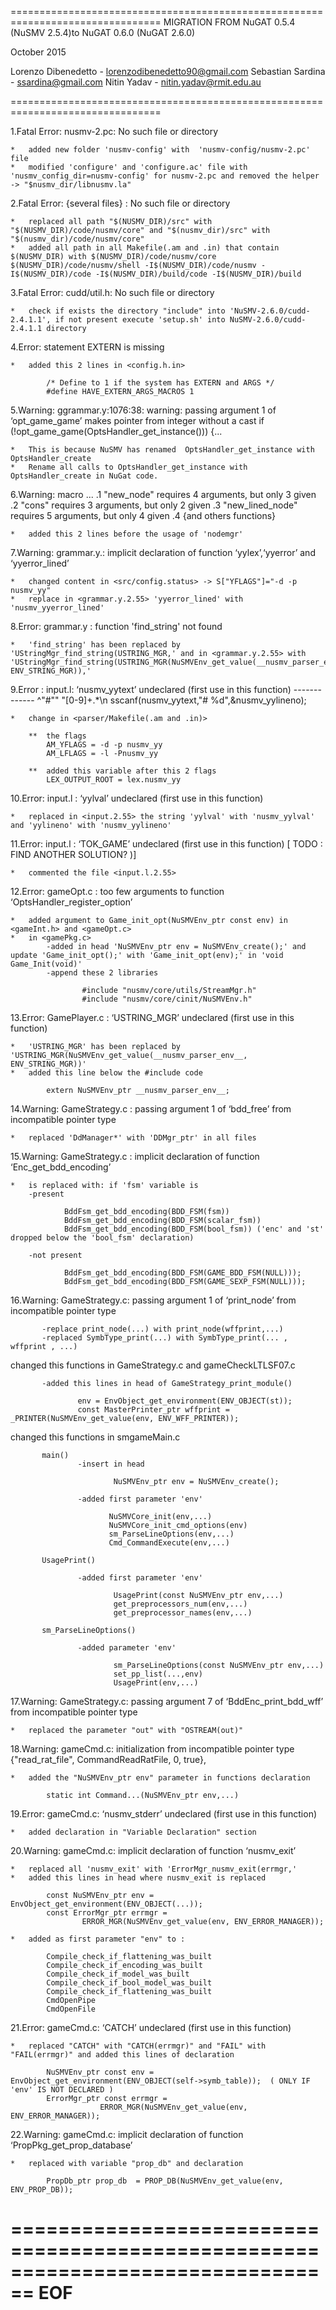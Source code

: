 ================================================================================
MIGRATION FROM NuGAT 0.5.4 (NuSMV 2.5.4)to NuGAT 0.6.0 (NuGAT 2.6.0)

October 2015

Lorenzo Dibenedetto - lorenzodibenedetto90@gmail.com
Sebastian Sardina - ssardina@gmail.com 
Nitin Yadav - nitin.yadav@rmit.edu.au

================================================================================

1.Fatal Error: nusmv-2.pc: No such file or directory

    *   added new folder 'nusmv-config' with  'nusmv-config/nusmv-2.pc' file
    *   modified 'configure' and 'configure.ac' file with 'nusmv_config_dir=nusmv-config' for nusmv-2.pc and removed the helper -> "$nusmv_dir/libnusmv.la"

2.Fatal Error: {several files} : No such file or directory 

    *   replaced all path "$(NUSMV_DIR)/src" with "$(NUSMV_DIR)/code/nusmv/core" and "$(nusmv_dir)/src" with "$(nusmv_dir)/code/nusmv/core"
    *   added all path in all Makefile(.am and .in) that contain $(NUSMV_DIR) with $(NUSMV_DIR)/code/nusmv/core $(NUSMV_DIR)/code/nusmv/shell -I$(NUSMV_DIR)/code/nusmv -I$(NUSMV_DIR)/code -I$(NUSMV_DIR)/build/code -I$(NUSMV_DIR)/build

3.Fatal Error: cudd/util.h: No such file or directory

    *   check if exists the directory "include" into 'NuSMV-2.6.0/cudd-2.4.1.1', if not present execute 'setup.sh' into NuSMV-2.6.0/cudd-2.4.1.1 directory

4.Error: statement EXTERN is missing 
    
    *   added this 2 lines in <config.h.in>
    
            /* Define to 1 if the system has EXTERN and ARGS */
            #define HAVE_EXTERN_ARGS_MACROS 1

5.Warning: ggrammar.y:1076:38: warning: passing argument 1 of ‘opt_game_game’ makes pointer from integer without a cast
                        if (!opt_game_game(OptsHandler_get_instance())) {...

    *   This is because NuSMV has renamed  OptsHandler_get_instance with OptsHandler_create
    *   Rename all calls to OptsHandler_get_instance with OptsHandler_create in NuGat code.

6.Warning: macro ... 
    .1 "new_node" requires 4 arguments, but only 3 given
    .2 "cons" requires 3 arguments, but only 2 given
    .3 "new_lined_node" requires 5 arguments, but only 4 given
    .4 {and others functions} 
    
    *   added this 2 lines before the usage of 'nodemgr'

7.Warning: grammar.y.: implicit declaration of function ‘yylex’,‘yyerror’ and ‘yyerror_lined’

    *   changed content in <src/config.status> -> S["YFLAGS"]="-d -p nusmv_yy"
    *   replace in <grammar.y.2.55> 'yyerror_lined' with 'nusmv_yyerror_lined'
        
8.Error: grammar.y : function 'find_string' not found

    *   'find_string' has been replaced by 'UStringMgr_find_string(USTRING_MGR,' and in <grammar.y.2.55> with 'UStringMgr_find_string(USTRING_MGR(NuSMVEnv_get_value(__nusmv_parser_env__, ENV_STRING_MGR)),'
    
9.Error : input.l: ‘nusmv_yytext’ undeclared (first use in this function) ------------- ^"#"" "[0-9]+.*\n       sscanf(nusmv_yytext,"# %d",&nusmv_yylineno); 

    *   change in <parser/Makefile(.am and .in)>
    
        **  the flags
            AM_YFLAGS = -d -p nusmv_yy
            AM_LFLAGS = -l -Pnusmv_yy
            
        **  added this variable after this 2 flags
            LEX_OUTPUT_ROOT = lex.nusmv_yy
       
10.Error: input.l : ‘yylval’ undeclared (first use in this function)

    *   replaced in <input.2.55> the string 'yylval' with 'nusmv_yylval' and 'yylineno' with 'nusmv_yylineno'

11.Error: input.l : ‘TOK_GAME’ undeclared (first use in this function) [ TODO : FIND ANOTHER SOLUTION? )]

    *   commented the file <input.l.2.55>   

12.Error: gameOpt.c : too few arguments to function ‘OptsHandler_register_option’

    *   added argument to Game_init_opt(NuSMVEnv_ptr const env) in <gameInt.h> and <gameOpt.c> 
    *   in <gamePkg.c>
            -added in head 'NuSMVEnv_ptr env = NuSMVEnv_create();' and update 'Game_init_opt();' with 'Game_init_opt(env);' in 'void Game_Init(void)'
            -append these 2 libraries
            
                    #include "nusmv/core/utils/StreamMgr.h"
                    #include "nusmv/core/cinit/NuSMVEnv.h"
                   
13.Error: GamePlayer.c : ‘USTRING_MGR’ undeclared (first use in this function)

    *   'USTRING_MGR' has been replaced by 'USTRING_MGR(NuSMVEnv_get_value(__nusmv_parser_env__, ENV_STRING_MGR))'
    *   added this line below the #include code
            
            extern NuSMVEnv_ptr __nusmv_parser_env__;
    
14.Warning: GameStrategy.c : passing argument 1 of ‘bdd_free’ from incompatible pointer type

    *   replaced 'DdManager*' with 'DDMgr_ptr' in all files

15.Warning: GameStrategy.c : implicit declaration of function ‘Enc_get_bdd_encoding’

    *   is replaced with: if 'fsm' variable is 
        -present 
        
                BddFsm_get_bdd_encoding(BDD_FSM(fsm))
                BddFsm_get_bdd_encoding(BDD_FSM(scalar_fsm)) 
                BddFsm_get_bdd_encoding(BDD_FSM(bool_fsm)) ('enc' and 'st' dropped below the 'bool_fsm' declaration)
                
        -not present
                
                BddFsm_get_bdd_encoding(BDD_FSM(GAME_BDD_FSM(NULL)));
                BddFsm_get_bdd_encoding(BDD_FSM(GAME_SEXP_FSM(NULL)));
                
16.Warning: GameStrategy.c: passing argument 1 of ‘print_node’ from incompatible pointer type
   
           -replace print_node(...) with print_node(wffprint,...)
           -replaced SymbType_print(...) with SymbType_print(... , wffprint , ...)
           
   changed this functions in GameStrategy.c and gameCheckLTLSF07.c
              
           -added this lines in head of GameStrategy_print_module() 
                   
                   env = EnvObject_get_environment(ENV_OBJECT(st));
                   const MasterPrinter_ptr wffprint = _PRINTER(NuSMVEnv_get_value(env, ENV_WFF_PRINTER));
   
   
   changed this functions in smgameMain.c
   
           main()
                   -insert in head
                           
                           NuSMVEnv_ptr env = NuSMVEnv_create();
                       
                   -added first parameter 'env'
   
                          NuSMVCore_init(env,...)
                          NuSMVCore_init_cmd_options(env)
                          sm_ParseLineOptions(env,...)
                          Cmd_CommandExecute(env,...)
          
           UsagePrint()
   
                   -added first parameter 'env'
                   
                           UsagePrint(const NuSMVEnv_ptr env,...)
                           get_preprocessors_num(env,...)
                           get_preprocessor_names(env,...)
                           
           sm_ParseLineOptions()
           
                   -added parameter 'env'
                           
                           sm_ParseLineOptions(const NuSMVEnv_ptr env,...)
                           set_pp_list(...,env)
                           UsagePrint(env,...)
                           

17.Warning: GameStrategy.c: passing argument 7 of ‘BddEnc_print_bdd_wff’ from incompatible pointer type

    *   replaced the parameter "out" with "OSTREAM(out)"

18.Warning: gameCmd.c:  initialization from incompatible pointer type {"read_rat_file",        CommandReadRatFile, 0, true},

    *   added the "NuSMVEnv_ptr env" parameter in functions declaration
        
            static int Command...(NuSMVEnv_ptr env,...)

19.Error: gameCmd.c:  ‘nusmv_stderr’ undeclared (first use in this function)

    *   added declaration in "Variable Declaration" section
    
20.Warning: gameCmd.c:  implicit declaration of function ‘nusmv_exit’ 

    *   replaced all 'nusmv_exit' with 'ErrorMgr_nusmv_exit(errmgr,'
    *   added this lines in head where nusmv_exit is replaced
    
            const NuSMVEnv_ptr env = EnvObject_get_environment(ENV_OBJECT(...));
            const ErrorMgr_ptr errmgr = 
                    ERROR_MGR(NuSMVEnv_get_value(env, ENV_ERROR_MANAGER));
                    
    *   added as first parameter "env" to :
            
            Compile_check_if_flattening_was_built
            Compile_check_if_encoding_was_built
            Compile_check_if_model_was_built
            Compile_check_if_bool_model_was_built
            Compile_check_if_flattening_was_built
            CmdOpenPipe
            CmdOpenFile

21.Error: gameCmd.c:  ‘CATCH’ undeclared (first use in this function)

    *   replaced "CATCH" with "CATCH(errmgr)" and "FAIL" with "FAIL(errmgr)" and added this lines of declaration
    
            NuSMVEnv_ptr const env = EnvObject_get_environment(ENV_OBJECT(self->symb_table));  ( ONLY IF 'env' IS NOT DECLARED )
            ErrorMgr_ptr const errmgr =
                        ERROR_MGR(NuSMVEnv_get_value(env, ENV_ERROR_MANAGER));
                        
22.Warning: gameCmd.c: implicit declaration of function ‘PropPkg_get_prop_database’

    *   replaced with variable "prop_db" and declaration
    
            PropDb_ptr prop_db  = PROP_DB(NuSMVEnv_get_value(env, ENV_PROP_DB));

================================================================================
EOF
================================================================================

